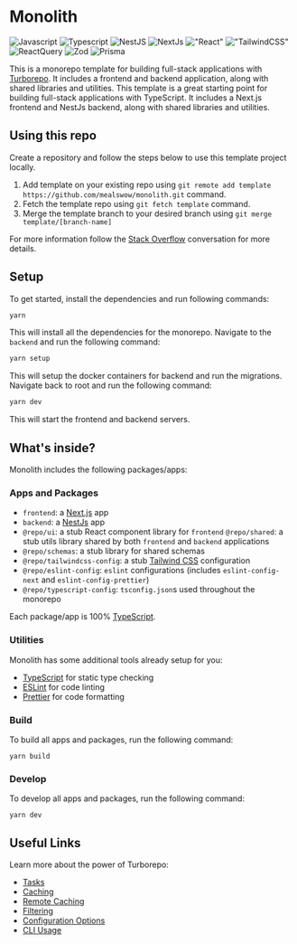 # Monolith

![Javascript](https://img.shields.io/badge/JavaScript-323330?style=for-the-badge&logo=javascript&logoColor=F7DF1E) ![Typescript](https://img.shields.io/badge/TypeScript-007ACC?style=for-the-badge&logo=typescript&logoColor=white) ![NestJS](https://img.shields.io/badge/nestjs-E0234E?style=for-the-badge&logo=nestjs&logoColor=white) ![NextJs](https://img.shields.io/badge/next.js-000000?style=for-the-badge&logo=nextdotjs&logoColor=white) !["React"](https://img.shields.io/badge/React-20232A?style=for-the-badge&logo=react&logoColor=61DAFB) !["TailwindCSS"](https://img.shields.io/badge/Tailwind_CSS-38B2AC?style=for-the-badge&logo=tailwind-css&logoColor=whit) ![ReactQuery](https://img.shields.io/badge/React_Query-FF4154?style=for-the-badge&logo=ReactQuery&logoColor=white) ![Zod](https://img.shields.io/badge/Zod-000000?style=for-the-badge&logo=zod&logoColor=3068B7) ![Prisma](https://img.shields.io/badge/Prisma-3982CE?style=for-the-badge&logo=Prisma&logoColor=white)

This is a monorepo template for building full-stack applications with [Turborepo](https://turbo.build/repo). It includes a frontend and backend application, along with shared libraries and utilities. This template is a great starting point for building full-stack applications with TypeScript. It includes a Next.js frontend and NestJs backend, along with shared libraries and utilities.

## Using this repo

Create a repository and follow the steps below to use this template project locally.

1. Add template on your existing repo using `git remote add template  https://github.com/mealswow/monolith.git` command.
2. Fetch the template repo using `git fetch template` command.
3. Merge the template branch to your desired branch using `git merge template/[branch-name]`

For more information follow the [Stack Overflow](https://stackoverflow.com/questions/56577184/github-pull-changes-from-a-template-repository) conversation for more details.

## Setup

To get started, install the dependencies and run following commands:

```bash
yarn 
```

This will install all the dependencies for the monorepo. Navigate to the `backend` and run the following command:

```bash
yarn setup
```

This will setup the docker containers for backend and run the migrations. Navigate back to root and run the following command:

```bash
yarn dev
```

This will start the frontend and backend servers.

## What's inside?

Monolith includes the following packages/apps:

### Apps and Packages

- `frontend`: a [Next.js](https://nextjs.org/) app
- `backend`: a [NestJs](https://nestjs.com/) app
- `@repo/ui`: a stub React component library for `frontend`
  `@repo/shared`: a stub utils library shared by both `frontend` and `backend` applications
- `@repo/schemas`: a stub library for shared schemas
- `@repo/tailwindcss-config`: a stub [Tailwind CSS](https://tailwindcss.com/) configuration
- `@repo/eslint-config`: `eslint` configurations (includes `eslint-config-next` and `eslint-config-prettier`)
- `@repo/typescript-config`: `tsconfig.json`s used throughout the monorepo

Each package/app is 100% [TypeScript](https://www.typescriptlang.org/).

### Utilities

Monolith has some additional tools already setup for you:

- [TypeScript](https://www.typescriptlang.org/) for static type checking
- [ESLint](https://eslint.org/) for code linting
- [Prettier](https://prettier.io) for code formatting

### Build

To build all apps and packages, run the following command:

```
yarn build
```

### Develop

To develop all apps and packages, run the following command:

```
yarn dev
```

## Useful Links

Learn more about the power of Turborepo:

- [Tasks](https://turbo.build/repo/docs/core-concepts/monorepos/running-tasks)
- [Caching](https://turbo.build/repo/docs/core-concepts/caching)
- [Remote Caching](https://turbo.build/repo/docs/core-concepts/remote-caching)
- [Filtering](https://turbo.build/repo/docs/core-concepts/monorepos/filtering)
- [Configuration Options](https://turbo.build/repo/docs/reference/configuration)
- [CLI Usage](https://turbo.build/repo/docs/reference/command-line-reference)
